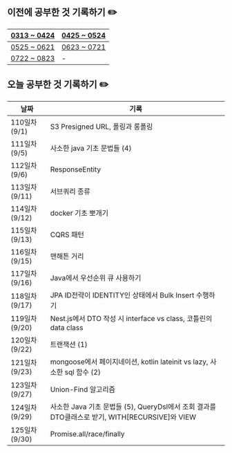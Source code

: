 ## 이전에 공부한 것 기록하기 ✏️
| [0313 ~ 0424](https://github.com/techeer-TIL-group/yu-heejin/blob/main/Log/0313-0424.md) | [0425 ~ 0524](https://github.com/techeer-TIL-group/yu-heejin/blob/main/Log/0425-0524.md) |
| -- | -- |
| [0525 ~ 0621](https://github.com/techeer-TIL-group/yu-heejin/blob/main/Log/0525-0621.md) | [0623 ~ 0721](https://github.com/techeer-TIL-group/yu-heejin/blob/main/Log/0525-0621.md) |
| [0722 ~ 0823](https://github.com/techeer-TIL-group/yu-heejin/blob/main/Log/0722-0823.md) | - |

## 오늘 공부한 것 기록하기 ✏️
| 날짜 | 기록 |
| --- | --- |
| 110일차 (9/1) | S3 Presigned URL, 폴링과 롱폴링 |
| 111일차 (9/5) | 사소한 java 기초 문법들 (4) |
| 112일차 (9/6) | ResponseEntity |
| 113일차 (9/11) | 서브쿼리 종류 |
| 114일차 (9/12) | docker 기초 뽀개기 |
| 115일차 (9/13) | CQRS 패턴 |
| 116일차 (9/15) | 맨해튼 거리 |
| 117일차 (9/16) | Java에서 우선순위 큐 사용하기 |
| 118일차 (9/17) | JPA ID전략이 IDENTITY인 상태에서 Bulk Insert 수행하기 |
| 119일차 (9/20) | Nest.js에서 DTO 작성 시 interface vs class, 코틀린의 data class |
| 120일차 (9/22) | 트랜잭션 (1) |
| 121일차 (9/23) | mongoose에서 페이지네이션, kotlin lateinit vs lazy, 사소한 sql 함수 (2) |
| 123일차 (9/27) | Union-Find 알고리즘 |
| 124일차 (9/29) | 사소한 Java 기초 문법들 (5), QueryDsl에서 조회 결과를 DTO클래스로 받기, WITH[RECURSIVE]와 VIEW |
| 125일차 (9/30) | Promise.all/race/finally |